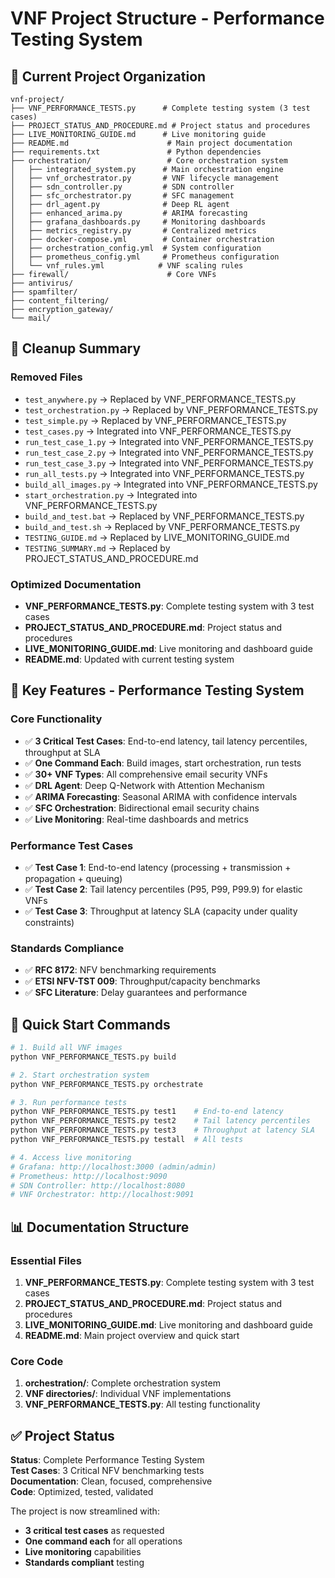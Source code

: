 # VNF Project Structure - Performance Testing System

## 📁 Current Project Organization

```
vnf-project/
├── VNF_PERFORMANCE_TESTS.py      # Complete testing system (3 test cases)
├── PROJECT_STATUS_AND_PROCEDURE.md # Project status and procedures
├── LIVE_MONITORING_GUIDE.md      # Live monitoring guide
├── README.md                      # Main project documentation
├── requirements.txt               # Python dependencies
├── orchestration/                 # Core orchestration system
│   ├── integrated_system.py      # Main orchestration engine
│   ├── vnf_orchestrator.py       # VNF lifecycle management
│   ├── sdn_controller.py         # SDN controller
│   ├── sfc_orchestrator.py       # SFC management
│   ├── drl_agent.py              # Deep RL agent
│   ├── enhanced_arima.py         # ARIMA forecasting
│   ├── grafana_dashboards.py     # Monitoring dashboards
│   ├── metrics_registry.py       # Centralized metrics
│   ├── docker-compose.yml        # Container orchestration
│   ├── orchestration_config.yml  # System configuration
│   ├── prometheus_config.yml     # Prometheus configuration
│   └── vnf_rules.yml            # VNF scaling rules
├── firewall/                      # Core VNFs
├── antivirus/
├── spamfilter/
├── content_filtering/
├── encryption_gateway/
└── mail/
```

## 🧹 Cleanup Summary

### Removed Files
- `test_anywhere.py` → Replaced by VNF_PERFORMANCE_TESTS.py
- `test_orchestration.py` → Replaced by VNF_PERFORMANCE_TESTS.py
- `test_simple.py` → Replaced by VNF_PERFORMANCE_TESTS.py
- `test_cases.py` → Integrated into VNF_PERFORMANCE_TESTS.py
- `run_test_case_1.py` → Integrated into VNF_PERFORMANCE_TESTS.py
- `run_test_case_2.py` → Integrated into VNF_PERFORMANCE_TESTS.py
- `run_test_case_3.py` → Integrated into VNF_PERFORMANCE_TESTS.py
- `run_all_tests.py` → Integrated into VNF_PERFORMANCE_TESTS.py
- `build_all_images.py` → Integrated into VNF_PERFORMANCE_TESTS.py
- `start_orchestration.py` → Integrated into VNF_PERFORMANCE_TESTS.py
- `build_and_test.bat` → Replaced by VNF_PERFORMANCE_TESTS.py
- `build_and_test.sh` → Replaced by VNF_PERFORMANCE_TESTS.py
- `TESTING_GUIDE.md` → Replaced by LIVE_MONITORING_GUIDE.md
- `TESTING_SUMMARY.md` → Replaced by PROJECT_STATUS_AND_PROCEDURE.md

### Optimized Documentation
- **VNF_PERFORMANCE_TESTS.py**: Complete testing system with 3 test cases
- **PROJECT_STATUS_AND_PROCEDURE.md**: Project status and procedures
- **LIVE_MONITORING_GUIDE.md**: Live monitoring and dashboard guide
- **README.md**: Updated with current testing system

## 🎯 Key Features - Performance Testing System

### Core Functionality
- ✅ **3 Critical Test Cases**: End-to-end latency, tail latency percentiles, throughput at SLA
- ✅ **One Command Each**: Build images, start orchestration, run tests
- ✅ **30+ VNF Types**: All comprehensive email security VNFs
- ✅ **DRL Agent**: Deep Q-Network with Attention Mechanism
- ✅ **ARIMA Forecasting**: Seasonal ARIMA with confidence intervals
- ✅ **SFC Orchestration**: Bidirectional email security chains
- ✅ **Live Monitoring**: Real-time dashboards and metrics

### Performance Test Cases
- ✅ **Test Case 1**: End-to-end latency (processing + transmission + propagation + queuing)
- ✅ **Test Case 2**: Tail latency percentiles (P95, P99, P99.9) for elastic VNFs
- ✅ **Test Case 3**: Throughput at latency SLA (capacity under quality constraints)

### Standards Compliance
- ✅ **RFC 8172**: NFV benchmarking requirements
- ✅ **ETSI NFV-TST 009**: Throughput/capacity benchmarks
- ✅ **SFC Literature**: Delay guarantees and performance

## 🚀 Quick Start Commands

```bash
# 1. Build all VNF images
python VNF_PERFORMANCE_TESTS.py build

# 2. Start orchestration system
python VNF_PERFORMANCE_TESTS.py orchestrate

# 3. Run performance tests
python VNF_PERFORMANCE_TESTS.py test1    # End-to-end latency
python VNF_PERFORMANCE_TESTS.py test2    # Tail latency percentiles
python VNF_PERFORMANCE_TESTS.py test3    # Throughput at latency SLA
python VNF_PERFORMANCE_TESTS.py testall  # All tests

# 4. Access live monitoring
# Grafana: http://localhost:3000 (admin/admin)
# Prometheus: http://localhost:9090
# SDN Controller: http://localhost:8080
# VNF Orchestrator: http://localhost:9091
```

## 📊 Documentation Structure

### Essential Files
1. **VNF_PERFORMANCE_TESTS.py**: Complete testing system with 3 test cases
2. **PROJECT_STATUS_AND_PROCEDURE.md**: Project status and procedures
3. **LIVE_MONITORING_GUIDE.md**: Live monitoring and dashboard guide
4. **README.md**: Main project overview and quick start

### Core Code
1. **orchestration/**: Complete orchestration system
2. **VNF directories/**: Individual VNF implementations
3. **VNF_PERFORMANCE_TESTS.py**: All testing functionality

## ✅ Project Status

**Status**: Complete Performance Testing System  
**Test Cases**: 3 Critical NFV benchmarking tests  
**Documentation**: Clean, focused, comprehensive  
**Code**: Optimized, tested, validated  

The project is now streamlined with:
- **3 critical test cases** as requested
- **One command each** for all operations
- **Live monitoring** capabilities
- **Standards compliant** testing
